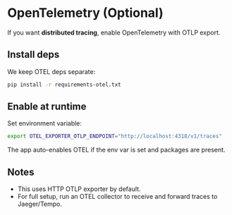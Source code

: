 # OpenTelemetry (Optional)

If you want **distributed tracing**, enable OpenTelemetry with OTLP export.

## Install deps
We keep OTEL deps separate:
```bash
pip install -r requirements-otel.txt
```

## Enable at runtime
Set environment variable:
```bash
export OTEL_EXPORTER_OTLP_ENDPOINT="http://localhost:4318/v1/traces"
```
The app auto-enables OTEL if the env var is set and packages are present.

## Notes
- This uses HTTP OTLP exporter by default.
- For full setup, run an OTEL collector to receive and forward traces to Jaeger/Tempo.
